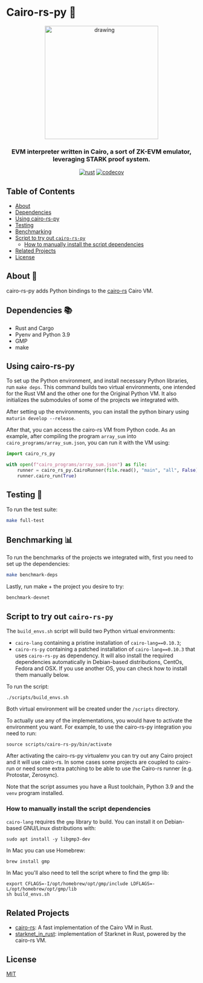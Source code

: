 # Cairo-rs-py 🚀
<p align="center">
    <img src="https://i.ibb.co/mTqJq4k/cairo-rs-py2.jpg" alt="drawing" width="300"/>
</p>
<div align="center">
  <h3 align="center">
  EVM interpreter written in Cairo, a sort of ZK-EVM emulator, leveraging STARK
  proof system.
  </h3>
  
  [![rust](https://github.com/lambdaclass/cairo-rs-py/actions/workflows/rust.yml/badge.svg)](https://github.com/lambdaclass/cairo-rs/actions/workflows/rust.yml) [![codecov](https://codecov.io/gh/lambdaclass/cairo-rs-py/branch/main/graph/badge.svg)](https://codecov.io/gh/lambdaclass/cairo-rs-py)

</div>


## Table of Contents

- [About](#about)
- [Dependencies](#dependencies)
- [Using cairo-rs-py](#using-cairo-rs-py)
- [Testing](#testing)
- [Benchmarking](#benchmarking)
- [Script to try out `cairo-rs-py`](#script-to-try-out-cairo-rs-py)
  * [How to manually install the script dependencies](#how-to-manually-install-the-script-dependencies)
- [Related Projects](#related-projects)
- [License](#license)

## About 📖

cairo-rs-py adds Python bindings to the [cairo-rs](https://github.com/lambdaclass/cairo-rs) Cairo VM.

## Dependencies 📚
- Rust and Cargo
- Pyenv and Python 3.9
- GMP
- make

## Using cairo-rs-py
To set up the Python environment, and install necessary Python libraries, run `make deps`. This command builds two virtual environments, one intended for the Rust VM and the other one for the Original Python VM. It also initializes the submodules of some of the projects we integrated with. 

After setting up the environments, you can install the python binary using `maturin develop --release`.

After that, you can access the cairo-rs VM from Python code. As an example, after compiling the program `array_sum` into `cairo_programs/array_sum.json`, you can run it with the VM using:

```python
import cairo_rs_py

with open(f"cairo_programs/array_sum.json") as file:
    runner = cairo_rs_py.CairoRunner(file.read(), "main", "all", False)
    runner.cairo_run(True)
```

## Testing 🧪
To run the test suite:
```bash
make full-test
```

## Benchmarking 📊
To run the benchmarks of the projects we integrated with, first you need to set up the dependencies:
```bash
make benchmark-deps
```

Lastly, run make + the project you desire to try: 
```bash
benchmark-devnet
```


## Script to try out `cairo-rs-py`

The `build_envs.sh` script will build two Python virtual environments:
- `cairo-lang` containing a pristine installation of `cairo-lang==0.10.3`;
- `cairo-rs-py` containing a patched installation of `cairo-lang==0.10.3` that uses `cairo-rs-py` as dependency.
It will also install the required dependencies automatically in Debian-based distributions, CentOs, Fedora and OSX. 
If you use another OS, you can check how to install them manually below.

To run the script:
```shell
./scripts/build_envs.sh
```

Both virtual environment will be created under the `/scripts` directory.

To actually use any of the implementations, you would have to activate the environment you want. For example, to use the cairo-rs-py integration you need to run:

```shell
source scripts/cairo-rs-py/bin/activate
```

After activating the cairo-rs-py virtualenv you can try out any Cairo project and it will use cairo-rs. In some cases some projects are coupled to cairo-run or need some extra patching to be able to use the Cairo-rs runner (e.g. Protostar, Zerosync).

Note that the script assumes you have a Rust toolchain, Python 3.9 and the `venv` program installed.

### How to manually install the script dependencies

`cairo-lang` requires the `gmp` library to build.
You can install it on Debian-based GNU/Linux distributions with:
```shell
sudo apt install -y libgmp3-dev
```

In Mac you can use Homebrew:
```shell
brew install gmp
```

In Mac you'll also need to tell the script where to find the gmp lib:
```shell
export CFLAGS=-I/opt/homebrew/opt/gmp/include LDFLAGS=-L/opt/homebrew/opt/gmp/lib
sh build_envs.sh
```

## Related Projects

- [cairo-rs](https://github.com/lambdaclass/cairo-rs): A fast implementation of the Cairo VM in Rust.
- [starknet_in_rust](https://github.com/lambdaclass/starknet_in_rust): implementation of Starknet in Rust, powered by the cairo-rs VM.

## License

[MIT](/LICENSE)

  
